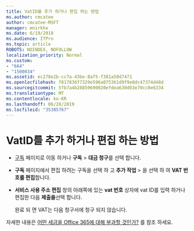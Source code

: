 ```yaml
---
title: VatID를 추가 하거나 편집 하는 방법
ms.author: cmcatee
author: cmcatee-MSFT
manager: mnirkhe
ms.date: 6/19/2018
ms.audience: ITPro
ms.topic: article
ROBOTS: NOINDEX, NOFOLLOW
localization_priority: Normal
ms.custom:
- "664"
- "1500034"
ms.assetid: ec278e2b-cc7a-43be-8af5-f381a50d7471
ms.openlocfilehash: f817836f7329e596a075361d9f9e8dc47374d48d
ms.sourcegitcommit: 5fb7a4b28859690020efdea630d03e70cc0e6334
ms.translationtype: MT
ms.contentlocale: ko-KR
ms.lasthandoff: 06/28/2019
ms.locfileid: "35385767"
---
```

# <a name="how-to-add-or-edit-a-vatid"></a>VatID를 추가 하거나 편집 하는 방법

- [구독](https://go.microsoft.com/fwlink/p/?linkid=842054) 페이지로 이동 하거나 **구독** \> **대금 청구**를 선택 합니다.

- **구독** 페이지에서 편집 하려는 구독을 선택 하 고 **추가 작업** \> 을 선택 하 여 **VAT 번호를 편집**합니다.

- **서비스 사용 주소 편집** 창의 아래쪽에 있는 **vat 번호** 상자에 vat ID를 입력 하거나 편집한 다음 **제출을**선택 합니다.

    완료 되 면 VAT는 다음 청구서에 청구 되지 않습니다.

자세한 내용은 [어떤 세금을 Office 365에 대해 부과할 것인가?](https://support.office.com/article/7e77382b-b966-4ad5-a515-9e629a777a22.aspx) 를 참조 하세요.
  